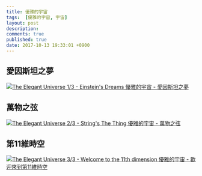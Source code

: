 ```yaml
---
title: 優雅的宇宙
tags:  [優雅的宇宙, 宇宙]
layout: post
description: 
comments: true
published: true
date: 2017-10-13 19:33:01 +0900
---
```


## 愛因斯坦之夢

[![The Elegant Universe 1/3 - Einstein's Dreams 優雅的宇宙 - 愛因斯坦之夢 ](https://img.youtube.com/vi/Ty80IrTTEuI/0.jpg)](https://www.youtube.com/watch?v=Ty80IrTTEuI)

## 萬物之弦

[![The Elegant Universe 2/3 - String's The Thing 優雅的宇宙 - 萬物之弦](https://img.youtube.com/vi/HXXUDFkCeLE/0.jpg)](https://www.youtube.com/watch?v=HXXUDFkCeLE)

## 第11維時空

[![The Elegant Universe 3/3 - Welcome to the 11th dimension 優雅的宇宙 - 歡迎來到第11維時空](https://img.youtube.com/vi/jgwiMYMdxo4/0.jpg)](https://www.youtube.com/watch?v=jgwiMYMdxo4)